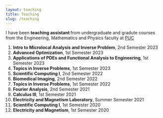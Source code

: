 ```yaml
---
layout: teaching
title: Teaching
slug: /teaching
---
```


I have been <b>teaching assistant </b>  from undergraduate and gradute courses from the Engineering, Mathematics and Physics faculty at <a href= "https://www.uc.cl/en">PUC <a/>
<ol>
  <li>
    <b>Intro to Microlocal Analysis and Inverse Problem</b>, 2nd Semester 2023
  </li>
  <li>
    <b>Advanced Optimization</b>, 1st Semester 2023
  </li>
 <li>
   <b>Applications of PDEs and Functional Analysis to Engineering</b>, 1st Semester 2023 
 </li>
  <li>
    <b>Topics in Inverse Problems</b>, 1st Semester 2023
  </li>
  <li>
    <b>Scientific Computing I</b>, 2nd Semester 2022
  </li>
  <li>
    <b>Biomedical Imaging</b>, 2nd Semester 2022
  </li>
 <li>
   <b>Topics in Inverse Problems</b>, 1st Semester 2022
 </li>
 <li>
   <b>Fourier Analysis</b>, 2nd Semester 2021
 </li>
 <li>
   <b>Calculus III</b>, 1st Semester 2021
 </li>
 <li>
   <b>Electricity and Magnetism Laboratory</b>, Summer Semester 2021
 </li>
 <li>
   <b>Scientific Computing I</b>, 1st Semester 2020
 </li>
 <li>
   <b>Electricity and Magnetism</b>, 1st Semester 2020
 </li>
</ol>
